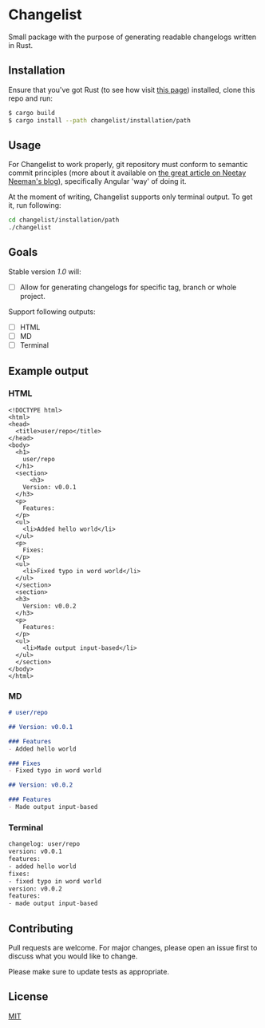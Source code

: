 # Changelist

Small package with the purpose of generating readable changelogs written in Rust.

## Installation

Ensure that you've got Rust (to see how visit [this page](https://www.rust-lang.org/tools/install)) installed, clone this repo and run:

```bash
$ cargo build
$ cargo install --path changelist/installation/path
```

## Usage

For Changelist to work properly, git repository must conform to semantic commit principles (more about it available on [the great article on Neetay Neeman's blog](https://nitayneeman.com/posts/understanding-semantic-commit-messages-using-git-and-angular/)), specifically Angular 'way' of doing it. 

At the moment of writing, Changelist supports only terminal output. To get it, run following:

```bash
cd changelist/installation/path
./changelist
```
## Goals

Stable version *1.0* will:

- [ ] Allow for generating changelogs for specific tag, branch or whole project. 

Support following outputs:
- [ ] HTML
- [ ] MD
- [ ] Terminal

## Example output

### HTML
```
<!DOCTYPE html>
<html>
<head>
  <title>user/repo</title>
</head>
<body>
  <h1>
    user/repo
  </h1>
  <section>
      <h3>
    Version: v0.0.1
  </h3>
  <p>
    Features:
  </p>
  <ul>
    <li>Added hello world</li>
  </ul>
  <p>
    Fixes:
  </p>
  <ul>
    <li>Fixed typo in word world</li>
  </ul>
  </section>
  <section>
  <h3>
    Version: v0.0.2
  </h3>
  <p>
    Features:
  </p>
  <ul>
    <li>Made output input-based</li>
  </ul>
  </section>
</body>
</html>
```

### MD

```md
# user/repo

## Version: v0.0.1

### Features
- Added hello world

### Fixes
- Fixed typo in word world

## Version: v0.0.2

### Features
- Made output input-based
```

### Terminal
```bash
changelog: user/repo
version: v0.0.1
features:
- added hello world
fixes: 
- fixed typo in word world
version: v0.0.2
features:
- made output input-based
```

## Contributing
Pull requests are welcome. For major changes, please open an issue first to discuss what you would like to change.

Please make sure to update tests as appropriate.

## License
[MIT](https://choosealicense.com/licenses/mit/)
